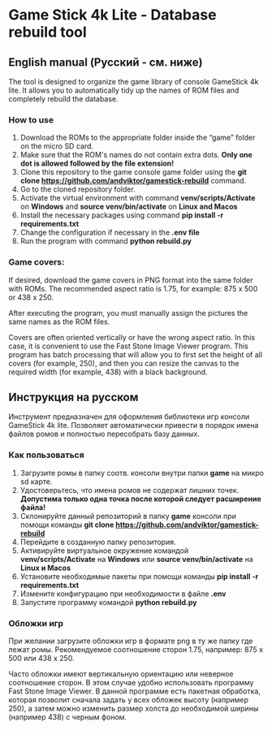 # Game Stick 4k Lite - Database rebuild tool

## English manual (Русский - см. ниже)

The tool is designed to organize the game library of console GameStick 4k lite. It allows you to automatically tidy up the names of ROM files and completely rebuild the database.

### How to use
1. Download the ROMs to the appropriate folder inside the “game” folder on the micro SD card.
2. Make sure that the ROM's names do not contain extra dots. **Only one dot is allowed followed by the file extension!**
2. Clone this repository to the game console game folder using the **git clone https://github.com/andviktor/gamestick-rebuild** command.
3. Go to the cloned repository folder.
4. Activate the virtual environment with command **venv/scripts/Activate** on **Windows** and **source venv/bin/activate** on **Linux and Macos**
5. Install the necessary packages using command **pip install -r requirements.txt**
6. Change the configuration if necessary in the **.env file**
7. Run the program with command **python rebuild.py**

### Game covers:

If desired, download the game covers in PNG format into the same folder with ROMs. The recommended aspect ratio is 1.75, for example: 875 x 500 or 438 x 250.

After executing the program, you must manually assign the pictures the same names as the ROM files.

Covers are often oriented vertically or have the wrong aspect ratio. In this case, it is convenient to use the Fast Stone Image Viewer program. This program has batch processing that will allow you to first set the height of all covers (for example, 250), and then you can resize the canvas to the required width (for example, 438) with a black background.

## Инструкция на русском

Инструмент предназначен для оформления библиотеки игр консоли GameStick 4k lite. Позволяет автоматически привести в порядок имена файлов ромов и полностью пересобрать базу данных.

### Как пользоваться
1. Загрузите ромы в папку соотв. консоли внутри папки **game** на микро sd карте.
2. Удостоверьтесь, что имена ромов не содержат лишних точек. **Допустима только одна точка после которой следует расширение файла!**
2. Склонируйте данный репозиторий в папку **game** консоли при помощи команды **git clone https://github.com/andviktor/gamestick-rebuild**
3. Перейдите в созданную папку репозитория.
4. Активируйте виртуальное окружение командой **venv/scripts/Activate** на **Windows** или **source venv/bin/activate** на **Linux и Macos**
5. Установите необходимые пакеты при помощи команды **pip install -r requirements.txt**
6. Измените конфигурацию при необходимости в файле **.env**
7. Запустите программу командой **python rebuild.py**

### Обложки игр

При желании загрузите обложки игр в формате png в ту же папку где лежат ромы. Рекомендуемое соотношение сторон 1.75, например: 875 х 500 или 438 х 250.

Часто обложки имеют вертикальную ориентацию или неверное соотношение сторон. В этом случае удобно использовать программу Fast Stone Image Viewer. В данной программе есть пакетная обработка, которая позволит сначала задать у всех обложек высоту (например 250), а затем можно изменить размер холста до необходимой ширины (например 438) с черным фоном.